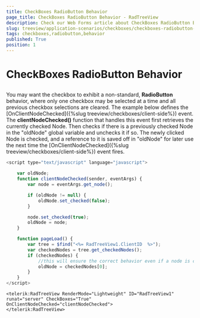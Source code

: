 ```yaml
---
title: CheckBoxes RadioButton Behavior
page_title: CheckBoxes RadioButton Behavior - RadTreeView
description: Check our Web Forms article about CheckBoxes RadioButton Behavior.
slug: treeview/application-scenarios/checkboxes/checkboxes-radiobutton-behavior
tags: checkboxes,radiobutton,behavior
published: True
position: 1
---
```


# CheckBoxes RadioButton Behavior



## 

You may want the checkbox to exhibit a non-standard, **RadioButton** behavior, where only one checkbox may be selected at a time and all previous checkbox selections are cleared. The example below defines the [OnClientNodeChecked]({%slug treeview/checkboxes/client-side%}) event. The **clientNodeChecked()** function that handles this event first retrieves the currently checked Node. Then checks if there is a previously checked Node in the "oldNode" global variable and unchecks it if so. The newly clicked Node is checked, and a reference to it is saved off in "oldNode" for later use the next time the [OnClientNodeChecked]({%slug treeview/checkboxes/client-side%}) event fires.



````JavaScript
<script type="text/javascript" language="javascript">

    var oldNode;
    function clientNodeChecked(sender, eventArgs) {
        var node = eventArgs.get_node();

        if (oldNode != null) {
            oldNode.set_checked(false);
        }

        node.set_checked(true);
        oldNode = node;
    }

    function pageLoad() {
        var tree = $find("<%= RadTreeView1.ClientID  %>");
        var checkedNodes = tree.get_checkedNodes();
        if (checkedNodes) {
            //this will ensure the correct behavior even if a node is checked server-side
            oldNode = checkedNodes[0];
        }
    }
</script>	    
````
````ASPNET
<telerik:RadTreeView RenderMode="Lightweight" ID="RadTreeView1" runat="server" CheckBoxes="True" OnClientNodeChecked="clientNodeChecked">
</telerik:RadTreeView>
````




